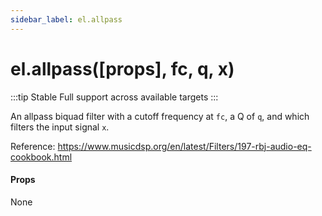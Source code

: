 ```yaml
---
sidebar_label: el.allpass
---
```


# el.allpass([props], fc, q, x)

:::tip Stable
Full support across available targets
:::

An allpass biquad filter with a cutoff frequency at `fc`, a Q of `q`, and which
filters the input signal `x`.

Reference: https://www.musicdsp.org/en/latest/Filters/197-rbj-audio-eq-cookbook.html

#### Props

None

